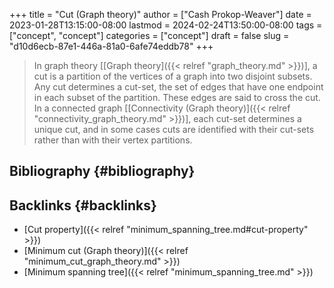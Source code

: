 +++
title = "Cut (Graph theory)"
author = ["Cash Prokop-Weaver"]
date = 2023-01-28T13:15:00-08:00
lastmod = 2024-02-24T13:50:00-08:00
tags = ["concept", "concept"]
categories = ["concept"]
draft = false
slug = "d10d6ecb-87e1-446a-81a0-6afe74eddb78"
+++

> In graph theory [[Graph theory]({{< relref "graph_theory.md" >}})], a cut is a partition of the vertices of a graph into two disjoint subsets. Any cut determines a cut-set, the set of edges that have one endpoint in each subset of the partition. These edges are said to cross the cut. In a connected graph [[Connectivity (Graph theory)]({{< relref "connectivity_graph_theory.md" >}})], each cut-set determines a unique cut, and in some cases cuts are identified with their cut-sets rather than with their vertex partitions.


## Bibliography {#bibliography}

<style>.csl-entry{text-indent: -1.5em; margin-left: 1.5em;}</style><div class="csl-bib-body">
</div>


## Backlinks {#backlinks}

-   [Cut property]({{< relref "minimum_spanning_tree.md#cut-property" >}})
-   [Minimum cut (Graph theory)]({{< relref "minimum_cut_graph_theory.md" >}})
-   [Minimum spanning tree]({{< relref "minimum_spanning_tree.md" >}})
